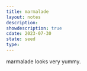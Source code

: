 ```yaml
---
title: marmalade
layout: notes
description: 
showdescription: true
cdate: 2023-07-30
state: seed
type: 
---
```


marmalade looks very yummy.
